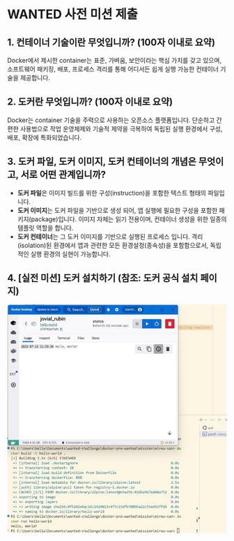 # WANTED 사전 미션 제출

## 1. 컨테이너 기술이란 무엇입니까? (100자 이내로 요약)

Docker에서 제시한 container는 표준, 가벼움, 보안이라는 핵심 가치를 갖고 있으며, 소프트웨어 패키징, 배포, 프로세스 격리를 통해 어디서든 쉽게 실행 가능한 컨테이너 기술을 제공합니다.

## 2. 도커란 무엇입니까? (100자 이내로 요약)

Docker는 container 기술을 주력으로 사용하는 오픈소스 플랫폼입니다. 단순하고 간편한 사용법으로 작업 운영체제와 기술적 제약을 극복하여 독립된 실행 환경에서 구성, 배포, 확장에 특화되었습니다.

## 3. 도커 파일, 도커 이미지, 도커 컨테이너의 개념은 무엇이고, 서로 어떤 관계입니까?

- **도커 파일**은 이미지 빌드를 위한 구성(instruction)을 포함한 텍스트 형태의 파일입니다. 
- **도커 이미지**는 도커 파일을 기반으로 생성 되어, 앱 실행에 필요한 구성을 포함한 패키지(package)입니다. 이미지 자체는 읽기 전용이며, 컨테이너 생성을 위한 일종의 템플릿 역할을 합니다. 
- **도커 컨테이너**는 그 도커 이미지를 기반으로 실행된 프로세스 입니다. 격리(isolation)된 환경에서 앱과 관련한 모든 환경설정(종속성)을 포함함으로서, 독립적인 실행 환경의 실현이 가능합니다.

## 4. [실전 미션] 도커 설치하기 (참조: 도커 공식 설치 페이지)
![screenshot](screenshot.jpg)
